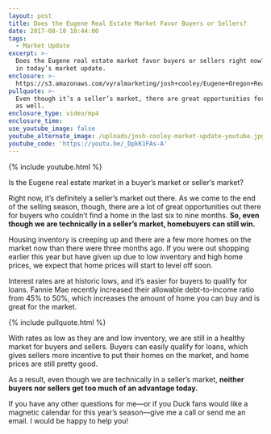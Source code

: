 ```yaml
---
layout: post
title: Does the Eugene Real Estate Market Favor Buyers or Sellers?
date: 2017-08-10 10:44:00
tags:
  - Market Update
excerpt: >-
  Does the Eugene real estate market favor buyers or sellers right now? Find out
  in today’s market update.
enclosure: >-
  https://s3.amazonaws.com/vyralmarketing/josh+cooley/Eugene+Oregon+Real+Estate+Agent-+Eugene+Real+Estate+Market+Update.mp4
pullquote: >-
  Even though it’s a seller’s market, there are great opportunities for buyers
  as well.
enclosure_type: video/mp4
enclosure_time:
use_youtube_image: false
youtube_alternate_image: /uploads/josh-cooley-market-update-youtube.jpg
youtube_code: 'https://youtu.be/_DpkK1FAs-A'
---
```



{% include youtube.html %}

Is the Eugene real estate market in a buyer’s market or seller’s market?

Right now, it’s definitely a seller’s market out there. As we come to the end of the selling season, though, there are a lot of great opportunities out there for buyers who couldn’t find a home in the last six to nine months. **So, even though we are technically in a seller’s market, homebuyers can still win.**

Housing inventory is creeping up and there are a few more homes on the market now than there were three months ago. If you were out shopping earlier this year but have given up due to low inventory and high home prices, we expect that home prices will start to level off soon.

Interest rates are at historic lows, and it’s easier for buyers to qualify for loans. Fannie Mae recently increased their allowable debt-to-income ratio from 45% to 50%, which increases the amount of home you can buy and is great for the market.

{% include pullquote.html %}

With rates as low as they are and low inventory, we are still in a healthy market for buyers and sellers. Buyers can easily qualify for loans, which gives sellers more incentive to put their homes on the market, and home prices are still pretty good.

As a result, even though we are technically in a seller’s market, **neither buyers nor sellers get too much of an advantage today.**

If you have any other questions for me—or if you Duck fans would like a magnetic calendar for this year’s season—give me a call or send me an email. I would be happy to help you!